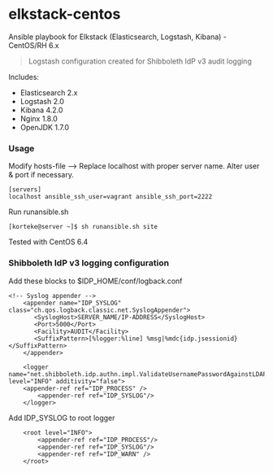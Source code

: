 # elkstack-centos
Ansible playbook for Elkstack (Elasticsearch, Logstash, Kibana) - CentOS/RH 6.x
>Logstash configuration created for Shibboleth IdP v3 audit logging

Includes:
- Elasticsearch 2.x
- Logstash 2.0
- Kibana 4.2.0
- Nginx 1.8.0
- OpenJDK 1.7.0

### Usage
Modify hosts-file --> Replace localhost with proper server name. Alter user & port if necessary.
````
[servers]
localhost ansible_ssh_user=vagrant ansible_ssh_port=2222
````
Run runansible.sh
```
[korteke@server ~]$ sh runansible.sh site
```

Tested with CentOS 6.4

### Shibboleth IdP v3 logging configuration

Add these blocks to $IDP_HOME/conf/logback.conf
```
<!-- Syslog appender -->
	<appender name="IDP_SYSLOG" class="ch.qos.logback.classic.net.SyslogAppender">
	   <SyslogHost>SERVER_NAME/IP-ADDRESS</SyslogHost>
	   <Port>5000</Port>
	   <Facility>AUDIT</Facility>
	   <SuffixPattern>[%logger:%line] %msg|%mdc{idp.jsessionid}</SuffixPattern>
	</appender>
```

```
    <logger name="net.shibboleth.idp.authn.impl.ValidateUsernamePasswordAgainstLDAP" level="INFO" additivity="false">
	<appender-ref ref="IDP_PROCESS" />
        <appender-ref ref="IDP_SYSLOG"/>
    </logger>
```

Add IDP_SYSLOG to root logger
```
    <root level="INFO">
        <appender-ref ref="IDP_PROCESS"/>
        <appender-ref ref="IDP_SYSLOG"/>
        <appender-ref ref="IDP_WARN" />
    </root>
```
